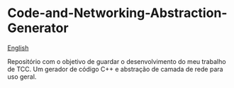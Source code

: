 # Code-and-Networking-Abstraction-Generator

[English](./readme/README_en.md)

Repositório com o objetivo de guardar o desenvolvimento do meu trabalho de TCC. Um gerador de código C++ e abstração de camada de rede para uso geral.
